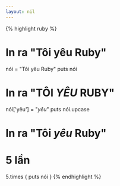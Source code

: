 ```yaml
---
layout: nil
---
```


{% highlight ruby %}
# In ra "Tôi yêu Ruby"
nói = "Tôi yêu Ruby"
puts nói

# In ra "TÔI *YÊU* RUBY"
nói['yêu'] = "*yêu*"
puts nói.upcase

# In ra "Tôi *yêu* Ruby"
# 5 lần
5.times { puts nói }
{% endhighlight %}

